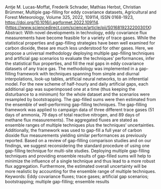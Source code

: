 Antje M. Lucas-Moffat, Frederik Schrader, Mathias Herbst, Christian Brümmer,
Multiple gap-filling for eddy covariance datasets,
Agricultural and Forest Meteorology,
Volume 325,
2022,
109114,
ISSN 0168-1923,
https://doi.org/10.1016/j.agrformet.2022.109114.
(https://www.sciencedirect.com/science/article/pii/S016819232200301X)
Abstract: With novel developments in technology, eddy covariance flux measurements have become feasible for a variety of trace gases. While the statistical properties and gap-filling strategies have been well examined for carbon dioxide, these are much less understood for other gases. Here, we propose a universal methodology deploying multiple gap-filling techniques and artificial gap scenarios to evaluate the techniques’ performances, infer the statistical flux properties, and fill the real gaps in eddy covariance datasets of any trace gas. The methodology was implemented in a gap-filling framework with techniques spanning from simple and diurnal interpolations, look-up tables, artificial neural networks, to an inferential model. For the new scheme of half-hourly and daily artificial gaps, each additional gap was superimposed one at a time (thus keeping the disturbance to a minimum) for the whole dataset and the scenarios were resampled by bootstrapping. The gap-filled sums were then estimated from the ensemble of well-performing gap-filling techniques. The gap-filling framework was applied to campaign data of three different trace gases (51 days of ammonia, 79 days of total reactive nitrogen, and 89 days of methane flux measurements). The aggregated fluxes are stated as ensemble ranges of multiple techniques plus the techniques’ uncertainties. Additionally, the framework was used to gap-fill a full year of carbon dioxide flux measurements yielding similar performances as previously reported. Based on a review of gap-filling comparison studies and on our findings, we suggest reconsidering the standard procedure of using one gap-filling technique for multi-site studies. Deploying multiple gap-filling techniques and providing ensemble results of gap-filled sums will help to minimize the influence of a single technique and thus lead to a more robust flux aggregation. Furthermore, the estimated overall uncertainty will be more realistic by accounting for the ensemble range of multiple techniques.
Keywords: Eddy covariance fluxes; trace gases; artificial gap scenarios; bootstrapping; multiple gap-filling; ensemble results
